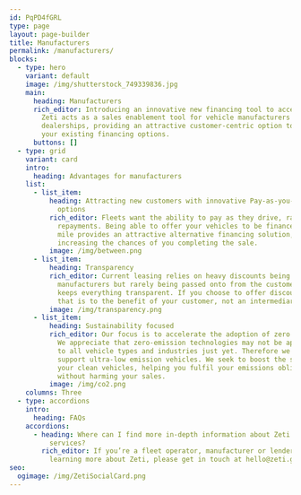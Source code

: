 ```yaml
---
id: PqPD4fGRL
type: page
layout: page-builder
title: Manufacturers
permalink: /manufacturers/
blocks:
  - type: hero
    variant: default
    image: /img/shutterstock_749339836.jpg
    main:
      heading: Manufacturers
      rich_editor: Introducing an innovative new financing tool to accelerate sales.
        Zeti acts as a sales enablement tool for vehicle manufacturers and
        dealerships, providing an attractive customer-centric option to add to
        your existing financing options.
      buttons: []
  - type: grid
    variant: card
    intro:
      heading: Advantages for manufacturers
    list:
      - list_item:
          heading: Attracting new customers with innovative Pay-as-you-Use financing
            options
          rich_editor: Fleets want the ability to pay as they drive, rather than fixed
            repayments. Being able to offer your vehicles to be financed per
            mile provides an attractive alternative financing solution,
            increasing the chances of you completing the sale.
          image: /img/between.png
      - list_item:
          heading: Transparency
          rich_editor: Current leasing relies on heavy discounts being provided by vehicle
            manufacturers but rarely being passed onto from the customer. Zeti
            keeps everything transparent. If you choose to offer discounts then
            that is to the benefit of your customer, not an intermediary.
          image: /img/transparency.png
      - list_item:
          heading: Sustainability focused
          rich_editor: Our focus is to accelerate the adoption of zero emission vehicles.
            We appreciate that zero-emission technologies may not be applicable
            to all vehicle types and industries just yet. Therefore we also
            support ultra-low emission vehicles. We seek to boost the sales of
            your clean vehicles, helping you fulfil your emissions obligations
            without harming your sales.
          image: /img/co2.png
    columns: Three
  - type: accordions
    intro:
      heading: FAQs
    accordions:
      - heading: Where can I find more in-depth information about Zeti's products and
          services?
        rich_editor: If you’re a fleet operator, manufacturer or lender interested in
          learning more about Zeti, please get in touch at hello@zeti.group.
seo:
  ogimage: /img/ZetiSocialCard.png
---
```

